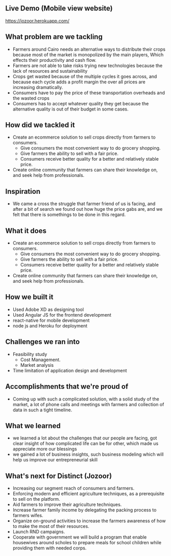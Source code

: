 ## Live Demo (Mobile view website)
https://jozoor.herokuapp.com/


## What problem are we tackling 
* Farmers around Cairo needs an alternative ways to distribute their crops because most of the market is monopolized by the main players, Which effects their productivity and cash flow.
* Farmers are not able to take risks trying new technologies because the lack of resources and sustainability
* Crops get wasted because of the multiple cycles it goes across, and because each cycle adds a profit margin the over all prices are increasing dramatically.
* Consumers have to pay the price of these transportation overheads and the wasted crops
* Consumers has to accept whatever quality they get because the alternative quality is out of their budget in some cases.

## How did we tackled it 
* Create an ecommerce solution to sell crops directly from farmers to consumers.
    * Give consumers the most convenient way to do grocery shopping.
    * Give farmers the ability to sell with a fair price.
    * Consumers receive better quality for a better and relatively stable  price.
* Create online community that farmers can share their knowledge on, and seek help from professionals.

## Inspiration
* We came a cross the struggle that farmer friend of us is facing, and after a bit of search we found out how huge the price gabs are, and we felt that there is somethings to be done in this regard.

## What it does
* Create an ecommerce solution to sell crops directly from farmers to consumers.
    * Give consumers the most convenient way to do grocery shopping.
    * Give farmers the ability to sell with a fair price.
    * Consumers receive better quality for a better and relatively stable  price.
* Create online community that farmers can share their knowledge on, and seek help from professionals.

## How we built it
* Used Adobe XD as designing tool
* Used Angular JS for the frontend development 
* react-native for mobile development  
* node js and Heroku for deployment 

## Challenges we ran into
* Feasibility study 
    * Cost Management.
    * Market analysis 
* Time limitation of application design and development

## Accomplishments that we're proud of
* Coming up with such a complicated solution, with a solid study of the market, a lot of phone calls and meetings with farmers and collection of data in such a tight timeline.  

## What we learned
* we learned a lot about the challenges that our people are facing, got clear insight of how complicated life can be for other, which made us appreciate more our blessings
* we gained a lot of business insights, such business modeling which will help us improve our entrepreneurial skill 

## What's next for Distinct (Jozoor)
* Increasing our segment reach of consumers and farmers.
* Enforcing modern and efficient agriculture techniques, as a prerequisite to sell on the platform.
* Aid farmers to improve their agriculture techniques.
* Increase farmer family income by delegating the packing process to farmers wifes.
* Organize on-ground activities to increase the farmers awareness of how to make the most of their resources.
* Launch RND campaigns.
* Cooperate with government we will build a program that enable housewives around scholes to prepare meals for school children while providing them with needed corps.


